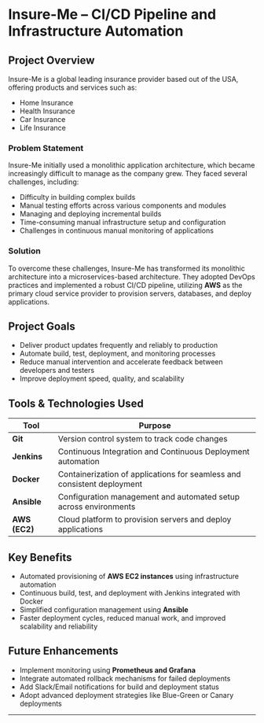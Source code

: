 # Insure-Me – CI/CD Pipeline and Infrastructure Automation

## Project Overview
Insure-Me is a global leading insurance provider based out of the USA, offering products and services such as:
- Home Insurance
- Health Insurance
- Car Insurance
- Life Insurance

### Problem Statement
Insure-Me initially used a monolithic application architecture, which became increasingly difficult to manage as the company grew. They faced several challenges, including:
- Difficulty in building complex builds
- Manual testing efforts across various components and modules
- Managing and deploying incremental builds
- Time-consuming manual infrastructure setup and configuration
- Challenges in continuous manual monitoring of applications

### Solution
To overcome these challenges, Insure-Me has transformed its monolithic architecture into a microservices-based architecture. They adopted DevOps practices and implemented a robust CI/CD pipeline, utilizing **AWS** as the primary cloud service provider to provision servers, databases, and deploy applications.

## Project Goals
- Deliver product updates frequently and reliably to production
- Automate build, test, deployment, and monitoring processes
- Reduce manual intervention and accelerate feedback between developers and testers
- Improve deployment speed, quality, and scalability

## Tools & Technologies Used
| Tool           | Purpose                                                                  |
|----------------|--------------------------------------------------------------------------|
| **Git**        | Version control system to track code changes                           |
| **Jenkins**    | Continuous Integration and Continuous Deployment automation            |
| **Docker**     | Containerization of applications for seamless and consistent deployment |
| **Ansible**    | Configuration management and automated setup across environments       |
| **AWS (EC2)**  | Cloud platform to provision servers and deploy applications            |

## Key Benefits
- Automated provisioning of **AWS EC2 instances** using infrastructure automation
- Continuous build, test, and deployment with Jenkins integrated with Docker
- Simplified configuration management using **Ansible**
- Faster deployment cycles, reduced manual work, and improved scalability and reliability

## Future Enhancements
- Implement monitoring using **Prometheus and Grafana**
- Integrate automated rollback mechanisms for failed deployments
- Add Slack/Email notifications for build and deployment status
- Adopt advanced deployment strategies like Blue-Green or Canary deployments

---

